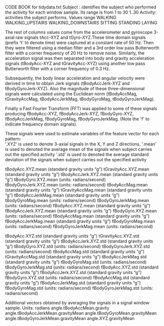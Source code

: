 CODE BOOK for tidydata.txt 
Subject : identifies the subject who performed the activity for each window sample. Its range is from 1 to 30
	1..30
Activity: activities the subject performs. Values range
	WALKING
	WALKING_UPSTAIRS
	WALKING_DOWNSTAIRS
	SITTING
	STANDING
	LAYING

The rest of columns values come from the accelerometer and gyroscope 3-axial raw signals tAcc-XYZ and tGyro-XYZ.These time domain signals (prefix 't' to denote time) were captured at a constant rate of 50 Hz. Then they were filtered using a median filter and a 3rd order low pass Butterworth filter with a corner frequency of 20 Hz to remove noise. Similarly, the acceleration signal was then separated into body and gravity acceleration signals (tBodyAcc-XYZ and tGravityAcc-XYZ) using another low pass Butterworth filter with a corner frequency of 0.3 Hz. 

Subsequently, the body linear acceleration and angular velocity were derived in time to obtain Jerk signals (tBodyAccJerk-XYZ and tBodyGyroJerk-XYZ). Also the magnitude of these three-dimensional signals were calculated using the Euclidean norm (tBodyAccMag, tGravityAccMag, tBodyAccJerkMag, tBodyGyroMag, tBodyGyroJerkMag). 

Finally a Fast Fourier Transform (FFT) was applied to some of these signals producing fBodyAcc-XYZ, fBodyAccJerk-XYZ, fBodyGyro-XYZ, fBodyAccJerkMag, fBodyGyroMag, fBodyGyroJerkMag. (Note the 'f' to indicate frequency domain signals). 

These signals were used to estimate variables of the feature vector for each pattern:  
'.XYZ' is used to denote 3-axial signals in the X, Y and Z directions.
'.mean' is used to denoted the average mean of the signals when subject carries out the specified activity
'.std' is used to denoted the average standard deviation of the signals when subject carries out the specified activity


tBodyAcc.XYZ.mean (standard gravity units “g”)
tGravityAcc.XYZ.mean (standard gravity units “g”)
tBodyAccJerk.XYZ.mean (standard gravity units “g”)
tBodyGyro.XYZ.mean (units: radians/second)
tBodyGyroJerk.XYZ.mean (units: radians/second)
tBodyAccMag.mean (standard gravity units “g”)
tGravityAccMag.mean (standard gravity units “g”)
tBodyAccJerkMag.mean (standard gravity units “g”)
tBodyGyroMag.mean  (units: radians/second)
tBodyGyroJerkMag.mean (units: radians/second)
fBodyAcc.XYZ.mean (standard gravity units “g”)
fBodyAccJerk.XYZ.mean (standard gravity units “g”)
fBodyGyro.XYZ.mean (units: radians/second)
fBodyAccMag.mean (standard gravity units “g”)
fBodyAccJerkMag.mean (standard gravity units “g”)
fBodyGyroMag.mean (units: radians/second)
fBodyGyroJerkMag.mean (units: radians/second)

tBodyAcc.XYZ.std (standard gravity units “g”)
tGravityAcc.XYZ.std (standard gravity units “g”)
tBodyAccJerk.XYZ.std (standard gravity units “g”)
tBodyGyro.XYZ.std (units: radians/second)
tBodyGyroJerk.XYZ.std (units: radians/second)
tBodyAccMag.std (standard gravity units “g”)
tGravityAccMag.std (standard gravity units “g”)
tBodyAccJerkMag.std (standard gravity units “g”)
tBodyGyroMag.std (units: radians/second)
tBodyGyroJerkMag.std (units: radians/second)
fBodyAcc.XYZ.std (standard gravity units “g”)
fBodyAccJerk.XYZ.std (standard gravity units “g”)
fBodyGyro.XYZ.std  (units: radians/second)
fBodyAccMag.std (standard gravity units “g”)
fBodyAccJerkMag.std (standard gravity units “g”)
fBodyGyroMag.std (units: radians/second)
fBodyGyroJerkMag.std (units: radians/second)


Additional vectors obtained by averaging the signals in a signal window sample.
Units: radians
angle.tBodyAccMean.gravity
angle.tBodyAccJerkMean.gravityMean
angle.tBodyGyroMean.gravityMean
angle.tBodyGyroJerkMean.gravityMean
angle.XYZ.gravityMean               




